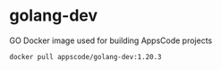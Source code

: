 # golang-dev

GO Docker image used for building AppsCode projects

```console
docker pull appscode/golang-dev:1.20.3
```
